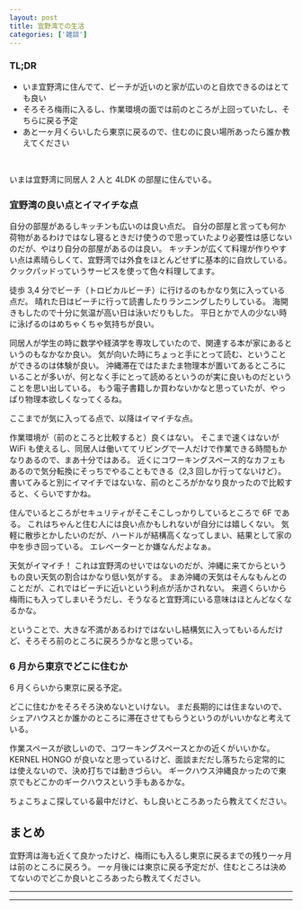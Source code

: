 ```yaml
---
layout: post
title: 宜野湾での生活
categories: ['雑談']
---
```



### TL;DR
- いま宜野湾に住んでて、ビーチが近いのと家が広いのと自炊できるのはとても良い
- そろそろ梅雨に入るし、作業環境の面では前のところが上回っていたし、そちらに戻る予定
- あと一ヶ月くらいしたら東京に戻るので、住むのに良い場所あったら誰か教えてください
<br>

いまは宜野湾に同居人 2 人と 4LDK の部屋に住んでいる。

### 宜野湾の良い点とイマイチな点
自分の部屋があるしキッチンも広いのは良い点だ。
自分の部屋と言っても何か荷物があるわけではなし寝るときだけ使うので思っていたより必要性は感じないのだが、やはり自分の部屋があるのは良い。
キッチンが広くて料理が作りやすい点は素晴らしくて、宜野湾では外食をほとんどせずに基本的に自炊している。
クックパッドっていうサービスを使って色々料理してます。

徒歩 3,4 分でビーチ（トロピカルビーチ）に行けるのもかなり気に入っている点だ。
晴れた日はビーチに行って読書したりランニングしたりしている。
海開きもしたので十分に気温が高い日は泳いだりもした。
平日とかで人の少ない時に泳げるのはめちゃくちゃ気持ちが良い。

同居人が学生の時に数学や経済学を専攻していたので、関連する本が家にあるというのもなかなか良い。
気が向いた時にちょっと手にとって読む、ということができるのは体験が良い。
沖縄滞在ではたまたま物理本が置いてあるところにいることが多いが、何となく手にとって読めるというのが実に良いものだということを思い出している。
もう電子書籍しか買わないかなと思っていたが、やっぱり物理本欲しくなってくるね。

ここまでが気に入ってる点で、以降はイマイチな点。

作業環境が（前のところと比較すると）良くはない。
そこまで速くはないが WiFi も使えるし、同居人は働いててリビングで一人だけで作業できる時間もかなりあるので、まあ十分ではある。
近くにコワーキングスペース的なカフェもあるので気分転換にそっちでやることもできる（2,3 回しか行ってないけど）。
書いてみると別にイマイチではないな、前のところがかなり良かったので比較すると、くらいですかね。

住んでいるところがセキュリティがそこそこしっかりしているところで 6F である。
これはちゃんと住む人には良い点かもしれないが自分には嬉しくない。
気軽に散歩とかしたいのだが、ハードルが結構高くなってしまい、結果として家の中を歩き回っている。
エレベーターとか嫌なんだよなぁ。

天気がイマイチ！
これは宜野湾のせいではないのだが、沖縄に来てからというもの良い天気の割合はかなり低い気がする。
まあ沖縄の天気はそんなもんとのことだが、これではビーチに近いという利点が活かされない。
来週くらいから梅雨にも入ってしまいそうだし、そうなると宜野湾にいる意味はほとんどなくなるかな。

ということで、大きな不満があるわけではないし結構気に入ってもいるんだけど、そろそろ前のところに戻ろうかなと思っている。

### 6 月から東京でどこに住むか
6 月くらいから東京に戻る予定。

どこに住むかをそろそろ決めないといけない。
まだ長期的には住まないので、シェアハウスとか誰かのところに滞在させてもらうというのがいいかなと考えている。

作業スペースが欲しいので、コワーキングスペースとかの近くがいいかな。
KERNEL HONGO が良いなと思っているけど、面談まだだし落ちたら定常的には使えないので、決め打ちでは動きづらい。
ギークハウス沖縄良かったので東京でもどこかのギークハウスという手もあるかな。

ちょこちょこ探している最中だけど、もし良いところあったら教えてください。

## まとめ
宜野湾は海も近くて良かったけど、梅雨にも入るし東京に戻るまでの残り一ヶ月は前のところに戻ろう。
一ヶ月後には東京に戻る予定だが、住むところは決めてないのでどこか良いところあったら教えてください。

---
---
<br>
